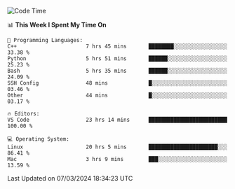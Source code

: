 
<!--START_SECTION:waka-->
![Code Time](http://img.shields.io/badge/Code%20Time-1%2C633%20hrs%2016%20mins-blue)

📊 **This Week I Spent My Time On** 

```text
💬 Programming Languages: 
C++                      7 hrs 45 mins       ████████░░░░░░░░░░░░░░░░░   33.38 % 
Python                   5 hrs 51 mins       ██████░░░░░░░░░░░░░░░░░░░   25.23 % 
Bash                     5 hrs 35 mins       ██████░░░░░░░░░░░░░░░░░░░   24.09 % 
SSH Config               48 mins             █░░░░░░░░░░░░░░░░░░░░░░░░   03.46 % 
Other                    44 mins             █░░░░░░░░░░░░░░░░░░░░░░░░   03.17 % 

🔥 Editors: 
VS Code                  23 hrs 14 mins      █████████████████████████   100.00 % 

💻 Operating System: 
Linux                    20 hrs 5 mins       ██████████████████████░░░   86.41 % 
Mac                      3 hrs 9 mins        ███░░░░░░░░░░░░░░░░░░░░░░   13.59 % 
```


 Last Updated on 07/03/2024 18:34:23 UTC
<!--END_SECTION:waka-->

